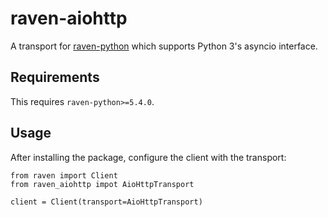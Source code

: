 # raven-aiohttp

A transport for [raven-python](https://github.com/getsentry/raven-python) which supports Python 3's asyncio interface.

## Requirements

This requires ``raven-python>=5.4.0``.

## Usage

After installing the package, configure the client with the transport:

```
from raven import Client
from raven_aiohttp impot AioHttpTransport

client = Client(transport=AioHttpTransport)
```
